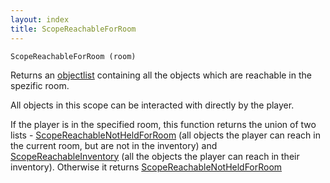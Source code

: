 ```yaml
---
layout: index
title: ScopeReachableForRoom
---
```


    ScopeReachableForRoom (room)

Returns an [objectlist](../../../types/objectlist.html) containing all the objects which are reachable in the spezific room.

All objects in this scope can be interacted with directly by the player.

If the player is in the specified room, this function returns the union of two lists - [ScopeReachableNotHeldForRoom](scopereachablenotheldforroom.html) (all objects the player can reach in the current room, but are not in the inventory) and [ScopeReachableInventory](scopereachableinventory.html) (all the objects the player can reach in their inventory). Otherwise it returns [ScopeReachableNotHeldForRoom](scopereachablenotheldforroom.html)
